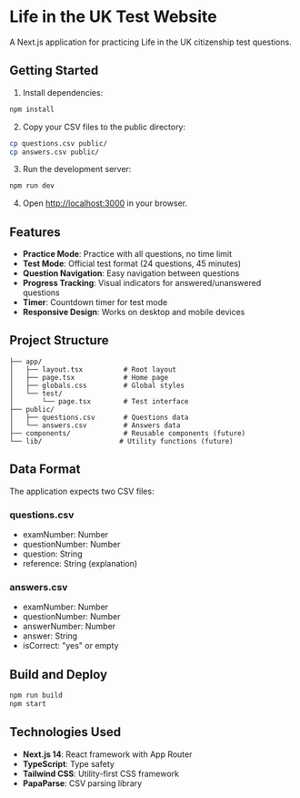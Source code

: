 # Life in the UK Test Website

A Next.js application for practicing Life in the UK citizenship test questions.

## Getting Started

1. Install dependencies:
```bash
npm install
```

2. Copy your CSV files to the public directory:
```bash
cp questions.csv public/
cp answers.csv public/
```

3. Run the development server:
```bash
npm run dev
```

4. Open [http://localhost:3000](http://localhost:3000) in your browser.

## Features

- **Practice Mode**: Practice with all questions, no time limit
- **Test Mode**: Official test format (24 questions, 45 minutes)
- **Question Navigation**: Easy navigation between questions
- **Progress Tracking**: Visual indicators for answered/unanswered questions
- **Timer**: Countdown timer for test mode
- **Responsive Design**: Works on desktop and mobile devices

## Project Structure

```
├── app/
│   ├── layout.tsx          # Root layout
│   ├── page.tsx            # Home page
│   ├── globals.css         # Global styles
│   └── test/
│       └── page.tsx        # Test interface
├── public/
│   ├── questions.csv       # Questions data
│   └── answers.csv         # Answers data
├── components/             # Reusable components (future)
└── lib/                   # Utility functions (future)
```

## Data Format

The application expects two CSV files:

### questions.csv
- examNumber: Number
- questionNumber: Number  
- question: String
- reference: String (explanation)

### answers.csv
- examNumber: Number
- questionNumber: Number
- answerNumber: Number
- answer: String
- isCorrect: "yes" or empty

## Build and Deploy

```bash
npm run build
npm start
```

## Technologies Used

- **Next.js 14**: React framework with App Router
- **TypeScript**: Type safety
- **Tailwind CSS**: Utility-first CSS framework
- **PapaParse**: CSV parsing library
